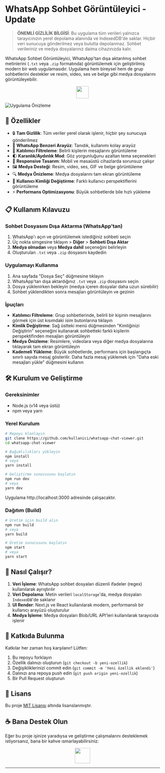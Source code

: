 # WhatsApp Sohbet Görüntüleyici - Update

> **ÖNEMLİ GİZLİLİK BİLGİSİ**: Bu uygulama tüm verileri yalnızca tarayıcınızın yerel depolama alanında ve IndexedDB'de saklar. Hiçbir veri sunucuya gönderilmez veya bulutta depolanmaz. Sohbet verileriniz ve medya dosyalarınız daima cihazınızda kalır.

WhatsApp Sohbet Görüntüleyici, WhatsApp'tan dışa aktarılmış sohbet metinlerini (`.txt` veya `.zip` formatında) görüntülemek için geliştirilmiş modern bir web uygulamasıdır. Uygulama hem bireysel hem de grup sohbetlerini destekler ve resim, video, ses ve belge gibi medya dosyalarını görüntüleyebilir.

<p align="center">
<a href="https://www.buymeacoffee.com/raventrk"><img src="https://img.buymeacoffee.com/button-api/?text=Bana bir kahve ısmarla&emoji=&slug=yourname&button_colour=40DCA5&font_colour=ffffff&font_family=Poppins&outline_colour=000000&coffee_colour=FFDD00" height="40px"></a>
</p>

![Uygulama Önizleme](https://placeholder-for-app-screenshot.png)

## 🚀 Özellikler

- 🔒 **Tam Gizlilik**: Tüm veriler yerel olarak işlenir, hiçbir şey sunucuya gönderilmez
- 💬 **WhatsApp Benzeri Arayüz**: Tanıdık, kullanımı kolay arayüz
- 👥 **Katılımcı Filtreleme**: Belirli kişilerin mesajlarını görüntüleme
- 🌓 **Karanlık/Aydınlık Mod**: Göz yorgunluğunu azaltan tema seçenekleri
- 📱 **Responsive Tasarım**: Mobil ve masaüstü cihazlarda sorunsuz çalışır
- 🖼️ **Medya Desteği**: Resim, video, ses, GIF ve belge görüntüleme
- 🔍 **Medya Önizleme**: Medya dosyalarını tam ekran görüntüleme
- 🔄 **Kullanıcı Kimliği Değiştirme**: Farklı kullanıcı perspektiflerini görüntüleme
- ⚡ **Performans Optimizasyonu**: Büyük sohbetlerde bile hızlı yükleme

## 📋 Kullanım Kılavuzu

### Sohbet Dosyasını Dışa Aktarma (WhatsApp'tan)

1. WhatsApp'ı açın ve görüntülemek istediğiniz sohbeti seçin
2. Üç nokta simgesine tıklayın > **Diğer** > **Sohbeti Dışa Aktar**
3. **Medya olmadan** veya **Medya dahil** seçeneğini belirleyin
4. Oluşturulan `.txt` veya `.zip` dosyasını kaydedin

### Uygulamayı Kullanma

1. Ana sayfada "Dosya Seç" düğmesine tıklayın
2. WhatsApp'tan dışa aktardığınız `.txt` veya `.zip` dosyasını seçin
3. Dosya yüklenirken bekleyin (medya içeren dosyalar daha uzun sürebilir)
4. Sohbet yüklendikten sonra mesajları görüntüleyin ve gezinin

### İpuçları

- **Katılımcı Filtreleme**: Grup sohbetlerinde, belirli bir kişinin mesajlarını görmek için üst kısımdaki isim butonlarına tıklayın
- **Kimlik Değiştirme**: Sağ üstteki menü düğmesinden "Kimliğinizi Değiştirin" seçeneğini kullanarak sohbetteki farklı kişilerin perspektifinden mesajları görüntüleyin
- **Medya Önizleme**: Resimlere, videolara veya diğer medya dosyalarına tıklayarak tam ekran görüntüleyin
- **Kademeli Yükleme**: Büyük sohbetlerde, performans için başlangıçta sınırlı sayıda mesaj gösterilir. Daha fazla mesaj yüklemek için "Daha eski mesajları yükle" düğmesini kullanın

## 🛠️ Kurulum ve Geliştirme

### Gereksinimler

- Node.js (v14 veya üstü)
- npm veya yarn

### Yerel Kurulum

```bash
# Repoyu klonlayın
git clone https://github.com/kullanici/whatsapp-chat-viewer.git
cd whatsapp-chat-viewer

# Bağımlılıkları yükleyin
npm install
# veya
yarn install

# Geliştirme sunucusunu başlatın
npm run dev
# veya
yarn dev
```

Uygulama http://localhost:3000 adresinde çalışacaktır.

### Dağıtım (Build)

```bash
# Üretim için build alın
npm run build
# veya
yarn build

# Üretim sunucusunu başlatın
npm start
# veya
yarn start
```

## 🧩 Nasıl Çalışır?

1. **Veri İşleme**: WhatsApp sohbet dosyaları düzenli ifadeler (regex) kullanılarak ayrıştırılır
2. **Veri Depolama**: Metin verileri `localStorage`'da, medya dosyaları `IndexedDB`'de saklanır
3. **UI Render**: Next.js ve React kullanılarak modern, performanslı bir kullanıcı arayüzü oluşturulur
4. **Medya İşleme**: Medya dosyaları Blob/URL API'leri kullanılarak tarayıcıda işlenir

## 🤝 Katkıda Bulunma

Katkılar her zaman hoş karşılanır! Lütfen:

1. Bu repoyu forklayın
2. Özellik dalınızı oluşturun (`git checkout -b yeni-ozellik`)
3. Değişikliklerinizi commit edin (`git commit -m 'Yeni özellik eklendi'`)
4. Dalınızı ana repoya push edin (`git push origin yeni-ozellik`)
5. Bir Pull Request oluşturun

## 📄 Lisans

Bu proje [MIT Lisansı](LICENSE) altında lisanslanmıştır.

## ☕ Bana Destek Olun

Eğer bu proje işinize yaradıysa ve geliştirme çalışmalarını desteklemek istiyorsanız, bana bir kahve ısmarlayabilirsiniz:

<p align="center">
<a href="https://www.buymeacoffee.com/raventrk"><img src="https://cdn.buymeacoffee.com/buttons/v2/default-yellow.png" height="50px"></a>
</p>

---
